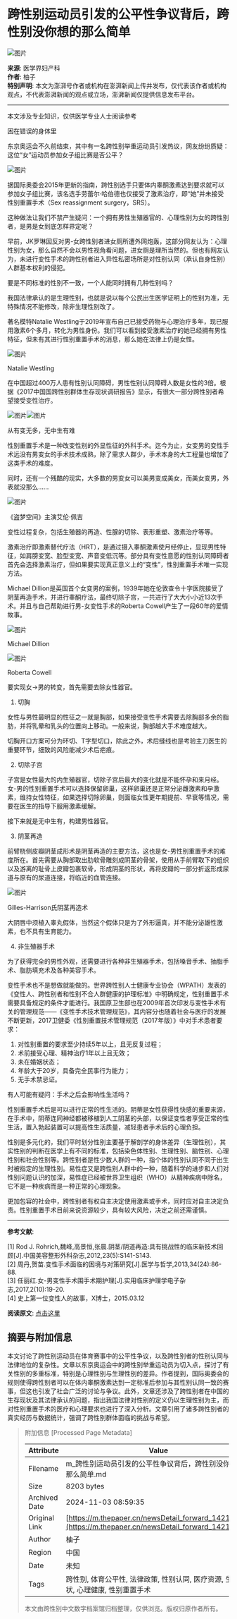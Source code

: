 # 跨性别运动员引发的公平性争议背后，跨性别没你想的那么简单

![图片](https://image.thepaper.cn/publish/interaction/image/3/596/576.png)

**来源**: 医学界妇产科  
**作者**: 柚子  
**特别声明**: 本文为澎湃号作者或机构在澎湃新闻上传并发布，仅代表该作者或机构观点，不代表澎湃新闻的观点或立场，澎湃新闻仅提供信息发布平台。

---

本文涉及专业知识，仅供医学专业人士阅读参考

困在错误的身体里

东京奥运会不久前结束，其中有一名跨性别举重运动员引发热议，网友纷纷质疑：这位“女”运动员参加女子组比赛是否公平？

![图片](https://imagepphcloud.thepaper.cn/pph/image/150/500/669.jpg)

据国际奥委会2015年更新的指南，跨性别选手只要体内睾酮激素达到要求就可以参加女子组比赛，该名选手劳蕾尔·哈伯德也仅接受了激素治疗，即“她”并未接受性别重置手术（Sex reassignment surgery，SRS）。

这种做法让我们不禁产生疑问：一个拥有男性生殖器官的、心理性别为女的跨性别者，是男是女到底怎样界定呢？

早前，JK罗琳因反对男-女跨性别者进女厕所遭外网炮轰，这部分网友认为：心理性别为女，那么自然不会以男性视角看问题，进女厕是理所当然的。但也有网友认为，未进行变性手术的跨性别者进入异性私密场所是对性别认同（承认自身性别）人群基本权利的侵犯。

要是不同标准的性别不一致，一个人能同时拥有几种性别吗？

我国法律承认的是生理性别，也就是说以每个公民出生医学证明上的性别为准，无特殊情况不能修改，除非生理性别改了。

著名模特Natalie Westling于2019年宣布自己已接受药物与心理治疗多年，现已服用激素6个多月，转化为男性身份。我们可以看到接受激素治疗的她已经拥有男性特征，但未有其进行性别重置手术的消息，那么她在法律上仍是女性。

![图片](https://imagepphcloud.thepaper.cn/pph/image/150/500/671.jpg)

Natalie Westling

在中国超过400万人患有性别认同障碍，男性性别认同障碍人数是女性的3倍。根据《2017中国国跨性别群体生存现状调研报告》显示，有很大一部分跨性别者希望接受变性治疗。

![图片](https://imagepphcloud.thepaper.cn/pph/image/150/500/672.jpg)![图片](https://imagepphcloud.thepaper.cn/pph/image/150/500/673.jpg)

从有变无多，无中生有难

性别重置手术是一种改变性别的外显性征的外科手术。迄今为止，女变男的变性手术远没有男变女的手术技术成熟，除了需求人群少，手术本身的大工程量也增加了这类手术的难度。

同时，还有一个残酷的现实，大多数的男变女可以美男变成美女，而美女变男，外表就没那么……

![图片](https://imagepphcloud.thepaper.cn/pph/image/150/500/675.jpg)

《盗梦空间》主演艾伦·佩吉

变性过程复杂，包括生殖器的再造、性腺的切除、表形重塑、激素治疗等等。

激素治疗即激素替代疗法（HRT），是通过摄入睾酮激素使月经停止，显现男性特征，如肩膀变宽、脸型变宽、声音变低沉等。部分具有变性意愿的性别认同障碍者首先会选择激素治疗，但如果要实现真正意义上的“变性”，性别重置手术唯一实现方法。

Michael Dillion是英国首个女变男的案例，1939年她在伦敦查令十字医院接受了阴茎再造手术，并进行睾酮疗法，最终切除子宫，一共进行了大大小小近13次手术。并且与自己帮助进行男-女变性手术的Roberta Cowell产生了一段60年的爱情故事。

![图片](https://imagepphcloud.thepaper.cn/pph/image/150/500/677.jpg)

Michael Dillion

![图片](https://imagepphcloud.thepaper.cn/pph/image/150/500/679.jpg)

Roberta Cowell

要实现女→男的转变，首先需要去除女性器官。

1. 切胸

女性与男性最明显的性征之一就是胸部，如果接受变性手术需要去除胸部多余的脂肪，并将乳晕和乳头的位置向上移动。一般来说，胸部越大手术难度越大。

切胸开口方案可分为环切、T字型切口，除此之外，术后缝线也是考验主刀医生的重要环节，细致的风险能减少术后疤痕。

2. 切除子宫

子宫是女性最大的内生殖器官，切除子宫后最大的变化就是不能怀孕和来月经。女-男的性别重置手术可以选择保留卵巢，这样卵巢还是正常分泌雌激素和孕激素，维持女性特征，如果选择切除卵巢，则面临女性更年期提前、早衰等情况，需要在医生的指导下服用激素缓解。

接下来就是无中生有，构建男性器官。

3. 阴茎再造

前臂桡侧皮瓣阴茎成形术是阴茎再造的主要方法，这也是女-男性别重置手术的难度所在。首先需要从胸部取出肋软骨雕刻成阴茎的骨架，使用从手前臂取下的组织以及游离的耻骨上皮瓣包裹软骨，形成阴茎的形状，再将皮瓣的一部分折返形成尿道与原有的尿道连接，将临近的血管连接。

![图片](https://imagepphcloud.thepaper.cn/pph/image/150/500/681.jpg)

Gilles-Harrison氏阴茎再造术

大阴唇中须植入睾丸假体，当然这个假体只是为了外形逼真，并不能分泌雄性激素，也不具有生育能力。

4. 非生殖器手术

为了获得完全的男性外观，还需要进行各种非生殖器手术，包括嗓音手术、抽脂手术、脂肪填充术及各种美容手术。

变性手术也不是想做就能做的。世界跨性别人士健康专业协会（WPATH）发表的《变性人、跨性别者和性别不合人群健康的护理标准》中明确规定，性别重置手术需要具备规定的条件才能进行。我国原卫生部也在2009年首次印发与变性手术有关的管理规范——《变性手术技术管理规范》，其内容分也随着社会与医疗的发展不断更新，2017卫健委《性别重置技术管理规范（2017年版）》中对手术患者要求：

1. 对性别重置的要求至少持续5年以上，且无反复过程；
2. 术前接受心理、精神治疗1年以上且无效；
3. 未在婚姻状态；
4. 年龄大于20岁，具备完全民事行为能力；
5. 无手术禁忌证。

有人可能有疑问：手术之后会影响性生活吗？

性别重置手术后是可以进行正常的性生活的。阴蒂是女性获得性快感的重要来源，在手术中，阴蒂连同神经都被移植到人工阴茎的头部，以保证变性者享受正常的性生活，置入勃起装置可以提高性生活质量，减轻患者手术后的心理负担。

性别是多元化的，我们平时划分性别主要基于解剖学的身体差异（生理性别），其实性别的判断在医学上有不同的标准，包括染色体性别、生理性别、脑性别、心理性别和社会性别等。跨性别者是性少数人群的一种，指个体的性别认同不同于出生时被指定的生理性别。易性症又是跨性别人群中的一种，随着科学的进步和人们对性别问题认识的加深，易性症已经被世界卫生组织（WHO）从精神疾病中除名，它不是一种疾病而是一种正常的心理现象。

更加包容的社会中，跨性别者有权自主决定使用激素或手术，同时应对自主决定负责。性别重置手术目前来说资源较少，具有较大风险，决定之前还需谨慎。

---

**参考文献**:

\[1\] Rod J. Rohrich,魏峰,高景恒,张晨.阴茎/阴道再造:具有挑战性的临床新技术回顾\[J\].中国美容整形外科杂志,2012,23(5):S141-S143.  
\[2\] 周丹,贺苗.变性手术面临的困境与对策研究\[J\].医学与哲学,2013,34(24):86-88.  
\[3\] 任丽红.女-男变性手术围手术期护理\[J\].实用临床护理学电子杂志,2017,2(10):19-20.  
\[4\] 史上第一位变性人的故事，X博士，2015.03.12  

**阅读原文**: [点击这里](http://mp.weixin.qq.com/s/JivbCK_jOsUKgXZ2IQMVQg)

## 摘要与附加信息

<!-- tcd_abstract -->
本文讨论了跨性别运动员在体育赛事中的公平性争议，以及跨性别者的性别认同与法律地位的复杂性。文章以东京奥运会中的跨性别举重运动员为切入点，探讨了有关性别的多重标准，特别是心理性别与生理性别的差异。作者提到，国际奥委会的规则使得跨性别者可以在体内睾酮激素达到一定标准后参加与其性别认同一致的赛事，但这也引发了社会广泛的讨论与争议。此外，文章还涉及了跨性别者在中国的生存现状及其法律承认的问题，指出我国法律对性别的定义仍以生理性别为主，而对性别重置手术的医疗和心理要求也进行了深入分析。文章引用了诸多跨性别者的真实经历与数据统计，强调了跨性别群体面临的挑战与希望。
<!-- tcd_abstract_end -->

> 附加信息 [Processed Page Metadata]
>
> | Attribute       | Value                                  |
> |-----------------|----------------------------------------|
> | Filename        | m_跨性别运动员引发的公平性争议背后，跨性别没你想的那么简单.md                             |
> | Size            | 8203 bytes                           |
> | Archived Date   | 2024-11-03 08:59:35                             |
> | Original Link   | [https://m.thepaper.cn/newsDetail_forward_14217420](https://m.thepaper.cn/newsDetail_forward_14217420)                       |
> | Author          | 柚子                               |
> | Region          | 中国                               |
> | Date            | 未知                                 |
> | Tags            | 跨性别, 体育公平性, 法律政策, 性别认同, 医疗资源, 生存现状, 心理健康, 性别重置手术                                 |
>
> 本文由跨性别中文数字档案馆归档整理，仅供浏览。版权归原作者所有。
>